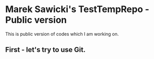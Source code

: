 # Marek Sawicki's TestTempRepo - Public version 

This is public version of codes which I am working on.


## First - let's try to use Git.